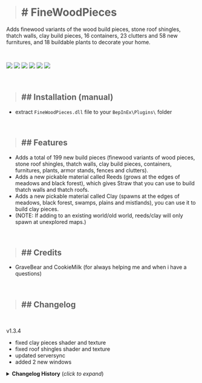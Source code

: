 ># <b># FineWoodPieces</b>

Adds finewood variants of the wood build pieces, stone roof shingles, thatch walls, clay build pieces, 16 containers, 23 clutters and 58 new furnitures, and 18 buildable plants to decorate your home.

<br/>

![](https://i.ibb.co/mbtT9Yj/ssn1.png)
![](https://i.ibb.co/Z1TZLt3/ssn2.png)
![](https://i.ibb.co/mSxffnT/ssn3.png)
![](https://i.ibb.co/zHC0mV3/ss5.png)
![](https://i.ibb.co/xJvV38M/ss6.png)
![](https://i.ibb.co/wBMcnSq/ss7.png)

<br/>

>## ## Installation (manual)

- extract `FineWoodPieces.dll` file to your `BepInEx\Plugins\` folder

<br/>

>## ## Features

- Adds a total of 199 new build pieces (finewood variants of wood pieces, stone roof shingles, thatch walls, clay build pieces, containers, furnitures, plants, armor stands, fences and clutters).
- Adds a new pickable material called Reeds (grows at the edges of meadows and black forest), which gives Straw that you can use to build thatch walls and thatch roofs.
- Adds a new pickable material called Clay (spawns at the edges of meadows, black forest, swamps, plains and mistlands), you can use it to build clay pieces.
- (NOTE: If adding to an existing world/old world, reeds/clay will only spawn at unexplored maps.)

<br/>

>## ## Credits
- GraveBear and CookieMilk (for always helping me and when i have a questions)

<br/>

>## ## Changelog

<br/>

v1.3.4
- fixed clay pieces shader and texture
- fixed roof shingles shader and texture
- updated serversync
- added 2 new windows

<details>
<summary><b>Changelog History</b> (<i>click to expand</i>)</summary>
<br/>

v1.3.3
- minor bug fixed.
- put localization example to a zip package to avoid unnecessary dupblicate.

v1.3.2
- added a fence set (1 gate, 4 pillars, 4 fence tiles)
- added 2 new armor stand (clay and wood variant)
- added 11 more pieces.
- fixed sfx when destroying finewood pieces.
- fixed clay damage modifiers.

v1.3.0
- added 5 new buildable plants.
- added 2 new flower stand for the buildable plants.
- added a new bed and 8 lightsource (candle and lanterns)
- added 36 new clay build pieces and a new pickable clay material.
- adjusted some recipes to accomodate the new clay material.
- fixed Repair position

v1.2.6
- fixed multiplayer version check issues

v1.2.5
- updated to the latest valheim build (217.22)

v1.2.4
- changed shelves colliders so you can put things inside them.
- added 2 new bed and 5 more buildable plants.

v1.2.2
- added 8 new buildable plants and 5 more furnitures to decorate your home.
- added german and spanish translations (thanks to @BLUBBSON and @Azathoth).

v1.2.0
- added new 53 build pieces (chairs, tables, beds, shelves, drawers, cabinets, stepladders, armorstand and crib)

v1.1.2
- removed item manager and piece manager.
- removed serversync and config watcher for now.. coz theres no config to sync.. will add them back when its needed.
- fixed basket, deco wall, stone lightpost shader issues.
- fixed thatch wall, quarter wall and half wall recipes.

v1.1.1
- updated to the latest valheim build (217.14) hilders request.
- added 3 build pieces (thatch walls).
- added a new pickable plant called reeds (grows at the edges of meadows and black forest), which gives straw that you can use to build thatch roofs and thatch walls.

v1.0.9
- updated to the latest valheim build (216.9)

v1.0.8
- fixed icons and changed some textures.

v1.0.7
- fixed some minor shader issues

v1.0.6
- fixed finewood chair and finewood stools height so you can sit properly.
- fixed stone light post comfort buff range

v1.0.5
- added snappoints to finewood ledge
- added 15 new build pieces
- added repair function to the bronze hammer

v1.0.1
- added custom hammer for finewoodpieces called bronze hammer that you can craft at the forge.

v1.0.0
- first release

</details>